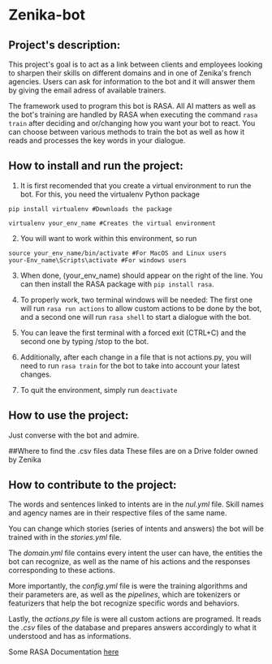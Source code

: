 # Zenika-bot

## Project's description:
This project's goal is to act as a link between clients and employees looking to sharpen their skills on different domains and in one of Zenika's french agencies. Users can ask for information to the bot and it will answer them by giving the email adress of available trainers.

The framework used to program this bot is RASA. All AI matters as well as the bot's training are handled by RASA when executing the command `rasa train` after deciding and or/changing how you want your bot to react. You can choose between various methods to train the bot as well as how it reads and processes the key words in your dialogue.


## How to install and run the project:
1. It is first recomended that you create a virtual environment to run the bot.
For this, you need the virtualenv Python package

```
pip install virtualenv #Downloads the package

virtualenv your_env_name #Creates the virtual environment
```
2. You will want to work within this environment, so run 
```
source your_env_name/bin/activate #For MacOS and Linux users
your-Env_name\Scripts\activate #For windows users
```

3. When done, (your_env_name) should appear on the right of the line. You can then install the RASA package with `pip install rasa`.

4. To properly work, two terminal windows will be needed: The first one will run `rasa run actions` to allow custom actions to be done by the bot, and a second one will run `rasa shell` to start a dialogue with the bot.

5. You can leave the first terminal with a forced exit (CTRL+C) and the second one by typing /stop to the bot.

6. Additionally, after each change in a file that is not actions.py, you will need to run `rasa train` for the bot to take into account your latest changes.

7. To quit the environment, simply run `deactivate`

## How to use the project:
Just converse with the bot and admire.

##Where to find the .csv files data
These files are on a Drive folder owned by Zenika

## How to contribute to the project:
The words and sentences linked to intents are in the _nul.yml_ file. Skill names and agency names are in their respective files of the same name.

You can change which stories (series of intents and answers) the bot will be trained with in the _stories.yml_ file.

The _domain.yml_ file contains every intent the user can have, the entities the bot can recognize, as well as the name of his actions and the responses corresponding to these actions.

More importantly, the _config.yml_ file is were the training algorithms and their parameters are, as well as the *pipelines*, which are tokenizers or featurizers that help the bot recognize specific words and behaviors.

Lastly, the _actions.py_ file is were all custom actions are programed. It reads the _.csv_ files of the database and prepares answers accordingly to what it understood and has as informations.


Some RASA Documentation [here](https://rasa.com/docs/rasa/)
